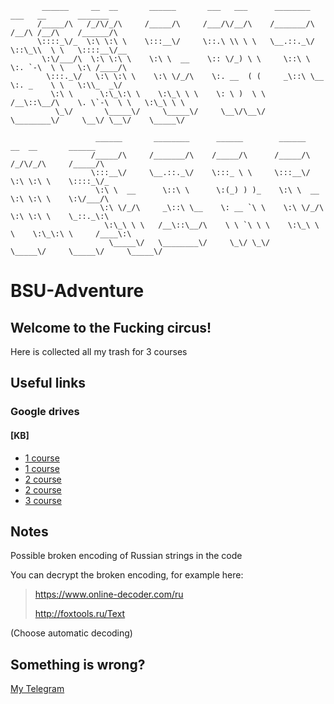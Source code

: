 ```
       ______     __  __       ______       ___   ___      ________      ___   __       _______
      /_____/\   /_/\/_/\     /_____/\     /___/\/__/\    /_______/\    /__/\ /__/\    /______/\
      \::::_\/_  \:\ \:\ \    \:::__\/     \::.\ \\ \ \   \__.::._\/    \::\_\\  \ \   \::::__\/__
       \:\/___/\  \:\ \:\ \    \:\ \  __    \:: \/_) \ \     \::\ \      \:. `-\  \ \   \:\ /____/\
        \:::._\/   \:\ \:\ \    \:\ \/_/\    \:. __  ( (     _\::\ \__    \:. _    \ \   \:\\_  _\/
         \:\ \      \:\_\:\ \    \:\_\ \ \    \: \ )  \ \   /__\::\__/\    \. \`-\  \ \   \:\_\ \ \
          \_\/       \_____\/     \_____\/     \__\/\__\/   \________\/     \__\/ \__\/    \_____\/

                   ______       ________      ______        ______       __  __       ______
                  /_____/\     /_______/\    /_____/\      /_____/\     /_/\/_/\     /_____/\
                  \:::__\/     \__.::._\/    \:::_ \ \     \:::__\/     \:\ \:\ \    \::::_\/_
                   \:\ \  __      \::\ \      \:(_) ) )_    \:\ \  __    \:\ \:\ \    \:\/___/\
                    \:\ \/_/\     _\::\ \__    \: __ `\ \    \:\ \/_/\    \:\ \:\ \    \_::._\:\
                     \:\_\ \ \   /__\::\__/\    \ \ `\ \ \    \:\_\ \ \    \:\_\:\ \     /____\:\
                      \_____\/   \________\/     \_\/ \_\/     \_____\/     \_____\/     \_____\/

```
# BSU-Adventure

## Welcome to the Fucking circus!
Here is collected all my trash for 3 courses

## Useful links
### Google drives 
#### [KB]
- [1 course](https://drive.google.com/drive/folders/12zLH7I0jCuPHJ4icugnn8BuhVZSjVt2x?usp=sharing)
- [1 course](https://drive.google.com/drive/folders/0B63RZiVI0-Jlb0liS1lLZEFpdkk?resourcekey=0-yFgujwkFQqFjEFqMcXRrHQ&usp=sharing)
- [2 course](https://drive.google.com/drive/folders/1h27zFmiSBPVPd8qRZV8HZpKnLfgltWJ2?usp=sharing)
- [2 course](https://drive.google.com/drive/folders/12n2nGyUDuuAvVLrEbBGHeG5Ajl3WR4sQ?usp=sharing)
- [3 course](https://drive.google.com/drive/folders/1wG53XCKZFGAzvsV5AFlJROH9JlInzlUP?usp=sharing)

## Notes
Possible broken encoding of Russian strings in the code

You can decrypt the broken encoding, for example here:

>https://www.online-decoder.com/ru
>
>http://foxtools.ru/Text
>
(Choose automatic decoding)

## Something is wrong?
[My Telegram](https://t.me/Dy_Lord)
